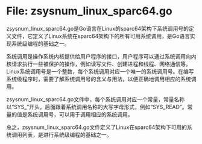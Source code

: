 # File: zsysnum_linux_sparc64.go

zsysnum_linux_sparc64.go是Go语言在Linux的sparc64架构下系统调用号的定义文件，它定义了Linux系统在sparc64架构下的所有可用系统调用，是Go语言实现系统级编程的基础之一。

系统调用是操作系统内核提供给用户程序的接口，用户程序可以通过系统调用向内核请求执行一些被保护的操作，例如读写文件、创建进程和线程、网络通信等。Linux系统调用号是一个整数，每个系统调用对应一个唯一的系统调用号。在编写系统级程序时，需要了解系统调用号的含义与用法，以便正确地调用相应的系统调用。

zsysnum_linux_sparc64.go文件中，每个系统调用对应一个常量，常量名称以“SYS_”开头，后面跟着系统调用名称的大写字母形式，例如“SYS_READ”。常量的值是系统调用号，可以用于调用相应的系统调用。

总之，zsysnum_linux_sparc64.go文件定义了Linux在sparc64架构下可用的系统调用列表，是进行系统级编程的基础之一。

